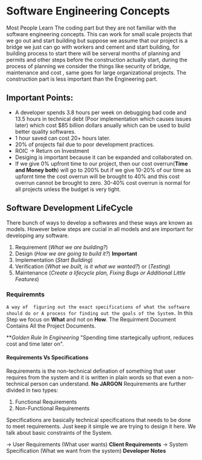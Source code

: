 # Software Engineering Concepts
Most People Learn The coding part but they are not familiar with the software engineering concepts. This can work for small scale projects that we go out and start building but suppose we assume that our project is a bridge we just can go with workers and cement and start building, for building process to start there will be serveral months of planning and permits and other steps before the construction actually start, during the process of planning we consider the things like security of bridge, maintenance and cost , same goes for large organizational projects. The construction part is less important than the Engineering part.

## Important Points:

* A developer spends 3.8 hours per week on debugging bad code and 13.5 hours in technical debt (Poor implementation which causes issues later) which cost $85 billion dollars anually which can be used to build better quality softwares.
* 1 hour saved can cost 20+ hours later.
* 20% of projects fail due to poor development practices.
* ROIC -> Return on Investment
* Desiging is important because it can be expanded and collaborated on.
* If we give 0% upfront time to our project, then our cost overrun(**Time and Money both**) will go to 200% but if we give 10-20% of our time as upfornt time the cost overrun will be brought to 40% and this cost overrun cannot be brought to zero. 30-40% cost overrun is normal for all projects unless the budget is very tight. 

 
## Software Development LifeCycle
There bunch of ways to develop a softwares and these ways are known as models. However below steps are cucial in all models and are important for developing any software.

1. Requirement (*What we are building?*)
2. Design (*How we are going to build it?*) **Important**
3. Implementation (*Start Building*)
4. Verification (*What we built, is it what we wanted?*) or (*Testing*) 
5. Maintenance (*Create a lifecycle plan, Fixing Bugs or Additional Little Features*)

### Requiremnts
`A way of  figuring out the exact specifications of what the software should do or A process for finding out the goals of the System.`
In this Step we focus on **What** and not on **How**. The Requirment Document Contains All the Project Documents.

***Golden Rule In Engineering*
"Spending time startegically upfront, reduces cost and time later on".

#### Requirements Vs Specifications

Requirements is the non-technical defination of  something that user requires from the system and it is written in plain words so that even a non-technical person can understand. **No JARGON**
Requirements are further divided in two types:
1. Functional Requirements
2. Non-Functional Requirements

Specifications are basically technical specifications that needs to be done to meet requirements. Just keep it simple we are trying to design it here. We talk about basic constraints of the System. 

-> User Requirements (What user wants) **Client Requirements**
-> System Specification (What we want from the system) **Developer Notes**



 


